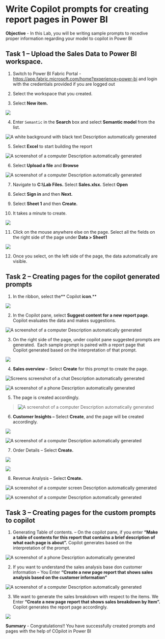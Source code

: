 # Write Copilot prompts for creating report pages in Power BI

**Objective** - In this Lab, you will be writing sample prompts to recedive proper information regarding your model to copilot in Power BI 

## Task 1 – Upload the Sales Data to Power BI workspace.

1.  Switch to Power BI Fabric Portal -
    <https://app.fabric.microsoft.com/home?experience=power-bi> and
    login with the credentials provided if you are logged out

2.  Select the workspace that you created.

3.  Select **New item.**

![](./media/media4/image1.png)

4.  Enter `Semantic` in the **Search** box and select **Semantic
    model** from the list.

![A white background with black text Description automatically
generated](./media/media4/image2.png)

5.  Select **Excel** to start building the report

![A screenshot of a computer Description automatically
generated](./media/media4/image3.png)

6.  Select **Upload a file** and **Browse**

![A screenshot of a computer Description automatically
generated](./media/media4/image4.png)

7.  Navigate to **C:\Lab Files.** Select **Sales.xlsx.** Select **Open**

8.  Select **Sign in** and then **Next.**

9.  Select **Sheet 1** and then **Create.**

10. It takes a minute to create.

![](./media/media4/image5.png)

11. Click on the mouse anywhere else on the page. Select all the fields
    on the right side of the page under **Data \> Sheet1**

![](./media/media4/image6.png)

12. Once you select, on the left side of the page, the data
    automatically are visible.

## Task 2 – Creating pages for the copilot generated prompts 

1.  In the ribbon, select the** Copilot **icon**.**

![](./media/media4/image7.png)

2.  In the Copilot pane, select **Suggest content for a new report
    page**. Copilot evaluates the data and makes suggestions.

![A screenshot of a computer Description automatically
generated](./media/media4/image8.png)

3.  On the right side of the page, under copilot pane suggested prompts
    are generated.  Each sample prompt is paired with a report page that
    Copilot generated based on the interpretation of that prompt.

![](./media/media4/image9.png)

4.  **Sales overview** – Select **Create** for this prompt to create the
    page.

![Screens screenshot of a chat Description automatically
generated](./media/media4/image10.png)

![A screenshot of a phone Description automatically
generated](./media/media4/image11.png)

5.  The page is created accordingly.

> ![A screenshot of a computer Description automatically
> generated](./media/media4/image12.png)

6.  **Customer Insights –** Select **Create**, and the page will be
    created accordingly.

![](./media/media4/image13.png)

![A screenshot of a computer Description automatically
generated](./media/media4/image14.png)

7.  Order Details – Select **Create.**

![](./media/media4/image15.png)

![](./media/media4/image16.png)

8.  Revenue Analysis – Select **Create.**

![A screenshot of a computer screen Description automatically
generated](./media/media4/image17.png)

![A screenshot of a computer Description automatically
generated](./media/media4/image18.png)

## Task 3 – Creating pages for the custom prompts to copilot

1.  Generating Table of contents. – On the copilot pane, if you enter
    **“Make a table of contents for this report that contains a brief
    description of what each page is about”.** Copilot generates based
    on the interpretation of the prompt.

![A screenshot of a phone Description automatically
generated](./media/media4/image19.png)

2.  If you want to understand the sales analysis base don customer
    information – You Enter **“Create a new page report that shows sales
    analysis based on the customer information”**

![A screenshot of a computer Description automatically
generated](./media/media4/image20.png)

3.  We want to generate the sales breakdown with respect to the items.
    We Enter **“Create a new page report that shows sales breakdown by
    Item”.** Copilot generates the report page accordingly.

![](./media/media4/image21.png)


**Summary** - Congratulations!!  You have successfully created prompts and pages with the help of COpilot in Power BI